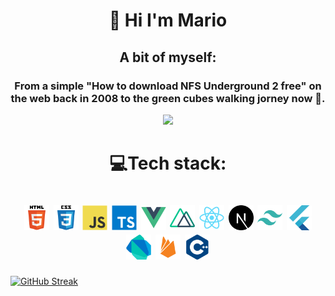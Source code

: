 <h1 align="center">👋 Hi I'm Mario</h1>

<h2 align="center">A bit of myself:</h2>
<h3 align="center">From a simple "How to download NFS Underground 2 free" on the web back in 2008 to the green cubes walking jorney now 🏃.</h3>  

<div align="center">
  <img src="https://media.giphy.com/media/5Su8umfuyg3PQMiJ9l/giphy.gif"/>
</div>

<div align="center">
  <h1>💻Tech stack:<h1>
  <img width="40" height="40" src="https://github.com/devicons/devicon/blob/master/icons/html5/html5-original-wordmark.svg"/>
  <img width="40" height="40" src="https://github.com/devicons/devicon/blob/master/icons/css3/css3-original-wordmark.svg"/>
  <img width="40" height="40" src="https://github.com/devicons/devicon/blob/master/icons/javascript/javascript-original.svg"/>
  <img width="40" height="40" src="https://github.com/devicons/devicon/blob/master/icons/typescript/typescript-original.svg"/>
  <img width="40" height="40" src="https://github.com/devicons/devicon/blob/master/icons/vuejs/vuejs-original.svg"/>
  <img width="40" height="40" src="https://github.com/devicons/devicon/blob/master/icons/nuxtjs/nuxtjs-original.svg"/>
  <img width="40" height="40" src="https://github.com/devicons/devicon/blob/master/icons/react/react-original.svg"/>
  <img width="40" height="40" src="https://github.com/devicons/devicon/blob/master/icons/nextjs/nextjs-original.svg"/>
  <img width="40" height="40" src="https://github.com/devicons/devicon/blob/master/icons/tailwindcss/tailwindcss-plain.svg"/>
  <img width="40" height="40" src="https://github.com/devicons/devicon/blob/master/icons/flutter/flutter-original.svg"/>
  <img width="40" height="40" src="https://github.com/devicons/devicon/blob/master/icons/dart/dart-original.svg"/>
  <img width="40" height="40" src="https://github.com/devicons/devicon/blob/master/icons/firebase/firebase-plain.svg"/>  
  <img width="40" height="40" src="https://github.com/devicons/devicon/blob/master/icons/cplusplus/cplusplus-plain.svg"/>
</div>

[![GitHub Streak](http://github-readme-streak-stats.herokuapp.com?user=MarioBozhikov&theme=dark&hide_border=true)](https://git.io/streak-stats)    
